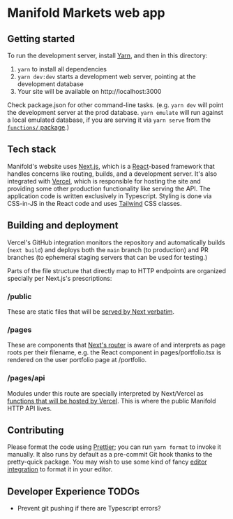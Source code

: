 # Manifold Markets web app

## Getting started

To run the development server, install [Yarn][yarn], and then in this directory:

1. `yarn` to install all dependencies
2. `yarn dev:dev` starts a development web server, pointing at the development database
3. Your site will be available on http://localhost:3000

Check package.json for other command-line tasks. (e.g. `yarn dev` will point the development server at the prod database. `yarn emulate` will run against a local emulated database, if you are serving it via `yarn serve` from the [`functions/` package][functions-readme].)

## Tech stack

Manifold's website uses [Next.js][nextjs], which is a [React][react]-based framework that handles concerns like routing,
builds, and a development server. It's also integrated with [Vercel][vercel], which is responsible for hosting the site
and providing some other production functionality like serving the API. The application code is written exclusively in
Typescript. Styling is done via CSS-in-JS in the React code and uses [Tailwind][tailwind] CSS classes.

## Building and deployment

Vercel's GitHub integration monitors the repository and automatically builds (`next build`) and deploys both the `main`
branch (to production) and PR branches (to ephemeral staging servers that can be used for testing.)

Parts of the file structure that directly map to HTTP endpoints are organized specially per Next.js's prescriptions:

### /public

These are static files that will be [served by Next verbatim][next-static-files].

### /pages

These are components that [Next's router][next-pages] is aware of and interprets as page roots per their filename,
e.g. the React component in pages/portfolio.tsx is rendered on the user portfolio page at /portfolio.

### /pages/api

Modules under this route are specially interpreted by Next/Vercel as [functions that will be hosted by
Vercel][vercel-functions]. This is where the public Manifold HTTP API lives.

## Contributing

Please format the code using [Prettier][prettier]; you can run `yarn format` to invoke it manually. It also runs by
default as a pre-commit Git hook thanks to the pretty-quick package. You may wish to use some kind of fancy [editor
integration][prettier-integrations] to format it in your editor.

## Developer Experience TODOs

- Prevent git pushing if there are Typescript errors?

[react]: https://reactjs.org
[nextjs]: https://nextjs.org
[vercel]: https://vercel.com
[tailwind]: https://tailwindcss.com
[yarn]: https://yarnpkg.com
[prettier]: https://prettier.io
[prettier-integrations]: https://prettier.io/docs/en/editors.html
[next-static-files]: https://nextjs.org/docs/basic-features/static-file-serving
[next-pages]: https://nextjs.org/docs/basic-features/pages
[vercel-functions]: https://vercel.com/docs/concepts/functions/serverless-functions
[functions-readme]: https://github.com/manifoldmarkets/manifold/blob/main/functions/README.md
